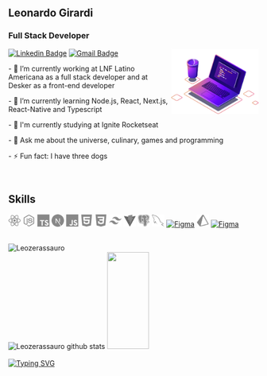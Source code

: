 ## Leonardo Girardi
### Full Stack Developer

<div>
  <img align="right" src="https://github.com/Leozerassauro/Leozerassauro/blob/main/computer-illustration.png" width="35%" />

[![Linkedin Badge](https://img.shields.io/badge/-LinkedIn-blue?style=flat-square&logo=Linkedin&logoColor=white&link=https://www.linkedin.com/in/rebeccamanzi/)](https://www.linkedin.com/in/leonardo-girardi-494958171/)
[![Gmail Badge](https://img.shields.io/badge/-Gmail-c14438?style=flat-square&logo=Gmail&logoColor=white&link=mailto:rebeccamanzi@gmail.com)](mailto:leogirardi970@gmail.com)

  <div align="left">
    <p>- 🔭 I’m currently working at LNF Latino Americana as a full stack developer and at Desker as a front-end developer</p>
    <p>- 🌱 I’m currently learning Node.js, React, Next.js, React-Native and Typescript </p>
    <p>- 📖 I'm currently studying at Ignite Rocketseat </p>
    <p>- 💬 Ask me about the universe, culinary, games and programming </p>
    <p>- ⚡ Fun fact: I have three dogs </p>
  </div>
</div>
<br>

## Skills
  <a href="https://reactjs.org" target="_blank" rel="noreferrer noopener"><img src="https://raw.githubusercontent.com/0xShapeShifter/dev-story/master/public/images/skills/frontend/react.svg" alt="React" width="25" height="25" /></a>
  <a href="https://nodejs.org" target="_blank" rel="noreferrer noopener"><img src="https://raw.githubusercontent.com/0xShapeShifter/dev-story/master/public/images/skills/backend/nodejs.svg" alt="NodeJS" width="25" height="25" /></a>
   <a href="https://www.typescriptlang.org" target="_blank" rel="noreferrer noopener"><img src="https://raw.githubusercontent.com/0xShapeShifter/dev-story/master/public/images/skills/core/typescript.svg" alt="Typescript" width="25" height="25" /></a>
   <a href="https://nextjs.org" target="_blank" rel="noreferrer noopener"><img src="https://raw.githubusercontent.com/0xShapeShifter/dev-story/master/public/images/skills/frontend/nextjs.svg" alt="NextJS" width="25" height="25" /></a>
   <a href="https://www.javascript.com" target="_blank" rel="noreferrer noopener"><img src="https://raw.githubusercontent.com/0xShapeShifter/dev-story/master/public/images/skills/core/javascript.svg" alt="JavaScript" width="25" height="25" /></a>
   <a href="https://html.com/html5/" target="_blank" rel="noreferrer noopener"><img src="https://raw.githubusercontent.com/0xShapeShifter/dev-story/master/public/images/skills/frontend/html5.svg" alt="HTML5" width="25" height="25" /></a>
  <a href="https://css3.com" target="_blank" rel="noreferrer noopener"><img src="https://raw.githubusercontent.com/0xShapeShifter/dev-story/master/public/images/skills/frontend/css3.svg" alt="CSS3" width="25" height="25" /></a>
  <a href="http://tailwindcss.com" target="_blank" rel="noreferrer noopener"><img src="https://raw.githubusercontent.com/0xShapeShifter/dev-story/master/public/images/skills/frontend/tailwind.svg" alt="Tailwind" width="25" height="25" /></a>
  <a href="http://vitejs.dev/" target="_blank" rel="noreferrer noopener"><img src="https://raw.githubusercontent.com/0xShapeShifter/dev-story/master/public/images/skills/frontend/vite.svg" alt="Vite" width="25" height="25" /></a>
   <a href="https://www.postgresql.org" target="_blank" rel="noreferrer noopener"><img src="https://raw.githubusercontent.com/0xShapeShifter/dev-story/master/public/images/skills/backend/postgresql.svg" alt="PostgreSQL" width="25" height="25" /></a>
     <a href="https://www.mysql.com/" target="_blank" rel="noreferrer noopener"><img src="https://raw.githubusercontent.com/0xShapeShifter/dev-story/master/public/images/skills/backend/mysql.svg" alt="MySql" width="25" height="25" /></a>
      <a href="https://www.mongodb.com/" target="_blank" rel="noreferrer noopener"><img src="https://raw.githubusercontent.com/0xShapeShifter/readme-md/master/public/images/skills/backend/mongodb.svg" alt="Figma" width="25" height="25" /></a> 
   <a href="http://prisma.io" target="_blank" rel="noreferrer noopener"><img src="https://raw.githubusercontent.com/0xShapeShifter/dev-story/master/public/images/skills/backend/prisma.svg" alt="Prisma" width="25" height="25" /></a>
      <a href="http://figma.com" target="_blank" rel="noreferrer noopener"><img src="https://raw.githubusercontent.com/0xShapeShifter/readme-md/master/public/images/skills/software/figma.svg" alt="Figma" width="25" height="25" /></a>      
<br/>
   
<div>
    <img width="50%" src="https://streak-stats.demolab.com/?user=Leozerassauro&hide_border=true&background=0D1117&ring=9161FF&stroke=C9D1D9&fire=FFFFFF&currStreakLabel=FFFFFF&currStreakNum=FFFFFF&sideNums=FFFFFF&sideLabels=C9D1D9&dates=C9D1D9" alt="Leozerassauro" />
    </br>
  <img width="49%" height="195px" src="https://github-readme-stats.vercel.app/api?username=Leozerassauro&show_icons=true&count_private=true&hide_border=true&title_color=9161FF&icon_color=9161FF&text_color=c9d1d9&bg_color=0d1117" alt="Leozerassauro github stats" /> 
  <img width="41%" height="195px" src="https://github-readme-stats.vercel.app/api/top-langs/?username=Leozerassauro&layout=compact&hide_border=true&title_color=9161FF&text_color=c9d1d9&bg_color=0d1117" />
 </div>
  </br>
  <a href="https://git.io/typing-svg"><img src="https://readme-typing-svg.demolab.com?font=Fira+Code&pause=1000&color=9161FF&width=435&lines=Let's+code!" alt="Typing SVG" /></a>


